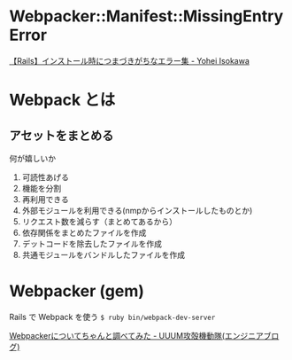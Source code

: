 # Webpacker::Manifest::MissingEntryError
[【Rails】インストール時につまづきがちなエラー集 - Yohei Isokawa](https://blog.yuhiisk.com/archive/2018/04/24/rails-error-collection.html)

# Webpack とは
## アセットをまとめる
何が嬉しいか
1. 可読性あげる
1. 機能を分割
1. 再利用できる
1. 外部モジュールを利用できる(nmpからインストールしたものとか)
1. リクエスト数を減らす（まとめてあるから）
1. 依存関係をまとめたファイルを作成
1. デットコードを除去したファイルを作成
1. 共通モジュールをバンドルしたファイルを作成

# Webpacker (gem)
Rails で Webpack を使う
`$ ruby bin/webpack-dev-server`

[Webpackerについてちゃんと調べてみた - UUUM攻殻機動隊(エンジニアブログ)](http://system.blog.uuum.jp/entry/2019/04/12/111803)
